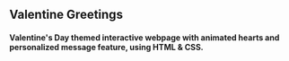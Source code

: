 <h2> Valentine Greetings</h2>
<h4>Valentine's Day themed interactive webpage with animated hearts and personalized message feature, using HTML & CSS. </h4>

